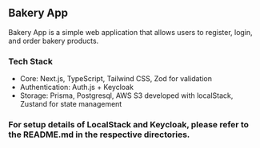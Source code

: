 

## Bakery App

Bakery App is a simple web application that allows users to register, login, and order bakery products.

### Tech  Stack

- Core: Next.js, TypeScript, Tailwind CSS, Zod for validation
- Authentication: Auth.js + Keycloak
- Storage: Prisma, Postgresql, AWS S3 developed with localStack, Zustand for state management
 
### For setup details of LocalStack and Keycloak, please refer to the README.md in the respective directories.